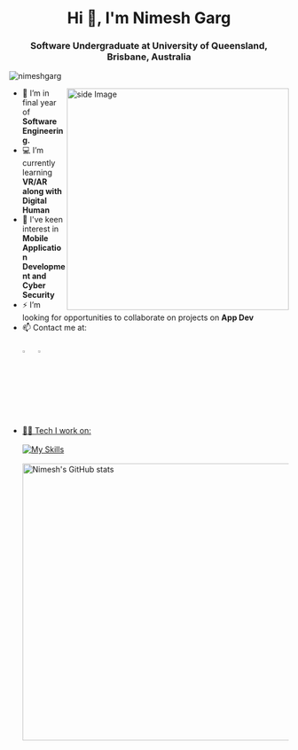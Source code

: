 <h1 align="center">Hi 👋, I'm Nimesh Garg </h1>
<h3 align="center">Software Undergraduate at University of Queensland, Brisbane, Australia</h3>
<img src="https://komarev.com/ghpvc/?username=nimeshgarg&label=Profile%20views&color=0e75b6&style=flat" alt="nimeshgarg" /> </p>
<img src="https://media.giphy.com/media/qgQUggAC3Pfv687qPC/giphy.gif" alt="side Image" align="right" width="400" height="auto">

- 🏦 I’m in final year of **Software Engineering.**
- 💻 I’m currently learning **VR/AR along with Digital Human**
- 🤔 I've keen interest in **Mobile Application Development and Cyber Security**
- ⚡ I’m looking for opportunities to collaborate on projects on **App Dev**
- 📫 Contact me at: <br><br>
 [<img src="https://img.icons8.com/color/48/000000/linkedin.png" width="3.5%"/>](https://www.linkedin.com/in/nimeshgarg/)  &nbsp; <a href="mailto:nimeshgarg10@gmail.com"> <img src="https://img.icons8.com/fluent/48/000000/gmail.png" width="3.5%"/>
- 🧑‍💻 Tech I work on: <br><br>
  [![My Skills](https://skillicons.dev/icons?i=cpp,gcp,flutter,py,js,ts,html,css,react,docker,haskell,mongodb,express,nodejs,tensorflow&perline=4)](https://skillicons.dev)<br><br>
  <img width="500" height="auto" align="centre" alt="Nimesh's GitHub stats" src="https://github-readme-stats.vercel.app/api?username=nimeshgarg&show_icons=true&theme=react&count_private=true&include_all_commits=true" />

<!-- <p><img align="right" width="400" src="https://github-readme-streak-stats.herokuapp.com/?user=nimeshgarg&" alt="nimeshgarg" /></p> -->
